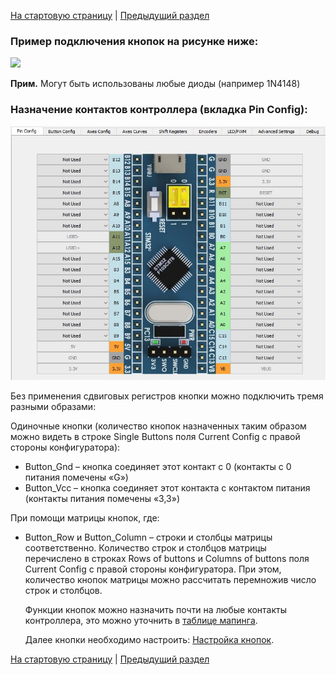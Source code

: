 [На стартовую страницу](../README.md) | [Предыдущий раздел](Подключение-кнопок.md)

### Пример подключения кнопок на рисунке ниже:

![](../images/K1.jpg)

**Прим.** Могут быть использованы любые диоды (например 1N4148)

### Назначение контактов контроллера (вкладка Pin Config): 

![](../images/K2.jpg)

Без применения сдвиговых регистров кнопки можно подключить тремя разными образами: 

Одиночные кнопки (количество кнопок назначенных таким образом можно видеть в строке Single Buttons поля Current Config с правой стороны конфигуратора):
* Button_Gnd – кнопка соединяет этот контакт с 0 (контакты с 0 питания помечены «G»)
* Button_Vcc – кнопка соединяет этот контакта с контактом питания (контакты питания помечены «3,3»)

При помощи матрицы кнопок, где:

* Button_Row и Button_Column – строки и столбцы матрицы соответственно. Количество строк и столбцов матрицы перечислено в строках Rows of buttons и Columns of buttons поля Current Config с правой стороны конфигуратора. При этом, количество кнопок матрицы можно рассчитать перемножив число строк и столбцов.

  Функции кнопок можно назначить почти на любые контакты контроллера, это можно уточнить в [таблице мапинга](rus/Таблица-мапинга.md).
  
  Далее кнопки необходимо настроить: [Настройка кнопок](Настройка-кнопок.md).

[На стартовую страницу](../README.md) | [Предыдущий раздел](Подключение-кнопок.md)


